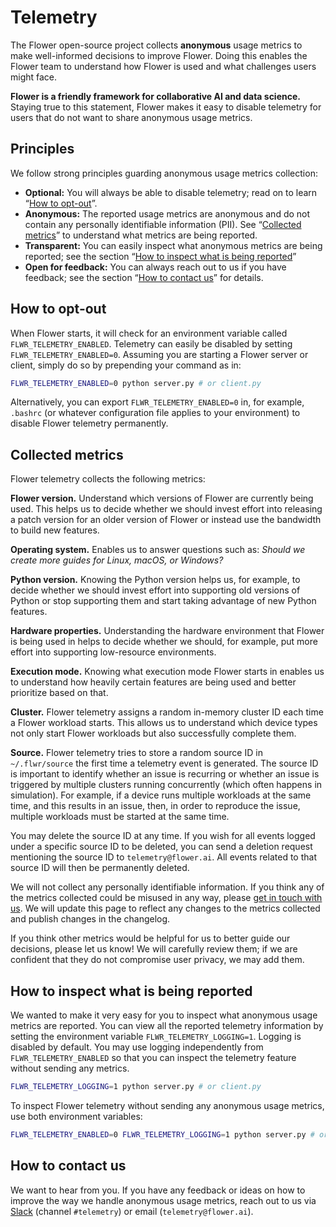 # Telemetry

The Flower open-source project collects **anonymous** usage metrics to make well-informed decisions to improve Flower. Doing this enables the Flower team to understand how Flower is used and what challenges users might face.

**Flower is a friendly framework for collaborative AI and data science.** Staying true to this statement, Flower makes it easy to disable telemetry for users that do not want to share anonymous usage metrics.

## Principles

We follow strong principles guarding anonymous usage metrics collection:

- **Optional:** You will always be able to disable telemetry; read on to learn “[How to opt-out](#how-to-opt-out)”.
- **Anonymous:** The reported usage metrics are anonymous and do not contain any personally identifiable information (PII). See “[Collected metrics](#collected-metrics)” to understand what metrics are being reported.
- **Transparent:** You can easily inspect what anonymous metrics are being reported; see the section “[How to inspect what is being reported](#how-to-inspect-what-is-being-reported)”
- **Open for feedback:** You can always reach out to us if you have feedback; see the section “[How to contact us](#how-to-contact-us)” for details.

## How to opt-out

When Flower starts, it will check for an environment variable called `FLWR_TELEMETRY_ENABLED`. Telemetry can easily be disabled by setting `FLWR_TELEMETRY_ENABLED=0`. Assuming you are starting a Flower server or client, simply do so by prepending your command as in:

```bash
FLWR_TELEMETRY_ENABLED=0 python server.py # or client.py
```

Alternatively, you can export `FLWR_TELEMETRY_ENABLED=0` in, for example, `.bashrc` (or whatever configuration file applies to your environment) to disable Flower telemetry permanently.

## Collected metrics

Flower telemetry collects the following metrics:

**Flower version.** Understand which versions of Flower are currently being used. This helps us to decide whether we should invest effort into releasing a patch version for an older version of Flower or instead use the bandwidth to build new features.

**Operating system.** Enables us to answer questions such as: *Should we create more guides for Linux, macOS, or Windows?*

**Python version.** Knowing the Python version helps us, for example, to decide whether we should invest effort into supporting old versions of Python or stop supporting them and start taking advantage of new Python features.

**Hardware properties.** Understanding the hardware environment that Flower is being used in helps to decide whether we should, for example, put more effort into supporting low-resource environments.

**Execution mode.** Knowing what execution mode Flower starts in enables us to understand how heavily certain features are being used and better prioritize based on that.

**Cluster.** Flower telemetry assigns a random in-memory cluster ID each time a Flower workload starts. This allows us to understand which device types not only start Flower workloads but also successfully complete them.

**Source.** Flower telemetry tries to store a random source ID in `~/.flwr/source` the first time a telemetry event is generated. The source ID is important to identify whether an issue is recurring or whether an issue is triggered by multiple clusters running concurrently (which often happens in simulation). For example, if a device runs multiple workloads at the same time, and this results in an issue, then, in order to reproduce the issue, multiple workloads must be started at the same time.

You may delete the source ID at any time. If you wish for all events logged under a specific source ID to be deleted, you can send a deletion request mentioning the source ID to `telemetry@flower.ai`. All events related to that source ID will then be permanently deleted.

We will not collect any personally identifiable information. If you think any of the metrics collected could be misused in any way, please [get in touch with us](#how-to-contact-us). We will update this page to reflect any changes to the metrics collected and publish changes in the changelog.

If you think other metrics would be helpful for us to better guide our decisions, please let us know! We will carefully review them; if we are confident that they do not compromise user privacy, we may add them.

## How to inspect what is being reported

We wanted to make it very easy for you to inspect what anonymous usage metrics are reported. You can view all the reported telemetry information by setting the environment variable `FLWR_TELEMETRY_LOGGING=1`. Logging is disabled by default. You may use logging independently from `FLWR_TELEMETRY_ENABLED` so that you can inspect the telemetry feature without sending any metrics.

```bash
FLWR_TELEMETRY_LOGGING=1 python server.py # or client.py
```

To inspect Flower telemetry without sending any anonymous usage metrics, use both environment variables:

```bash
FLWR_TELEMETRY_ENABLED=0 FLWR_TELEMETRY_LOGGING=1 python server.py # or client.py
```

## How to contact us

We want to hear from you. If you have any feedback or ideas on how to improve the way we handle anonymous usage metrics, reach out to us via [Slack](https://flower.ai/join-slack/) (channel `#telemetry`) or email (`telemetry@flower.ai`).
